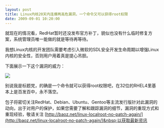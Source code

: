 ```yaml
---
layout: post
title: Linux内核20天内连爆两高危漏洞，一个命令又可以获得root权限
date: 2009-09-01 10:20:00
---
```

就现在的情况看，RedHat暂时还没发布官方补丁，貌似也没有什么临时修复方案，系统管理员唯一能做的就是等待再等待。

我想Linux内核的开发团队需要考虑引入微软的SDL安全开发生命周期以增强Linux内核的安全性，否则用户用着真是提心吊胆。

下面展示一下这个漏洞的威力：

![](http://images.cnblogs.com/cnblogs_com/leavingme/09082902031162037.png)

别说我是标题党，的确是一个命令就可以获得root权限吧，在32位的RHEL4里基本上是百发百中，永不落空。

包子将密切关注RedHat、Debian、Ubuntu、Gentoo等主流发行版针对此漏洞的动向，出于对用户的保护，如果您需要了解和跟踪漏洞的细节，漏洞的重现方式和重现经验，敬请关注 [http://baoz.net/linux-localroot-no-patch-again/](http://baoz.net/linux-localroot-no-patch-again/)&nbsp;以获取最新资讯